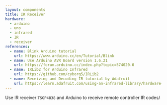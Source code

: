 ```yaml
---
layout: components
title: IR Receiver
hardware:
  - arduino
  - uno
  - infrared
  - IR
  - receiver
references:
  - name: Blink Arduino tutorial
    url: https://www.arduino.cc/en/Tutorial/Blink
  - name: Use Arduino AVR Board version 1.6.21
    url: https://forum.arduino.cc/index.php?topic=574020.0
  - name: IRLib2 for Arduino Infrared
    url: https://github.com/cyborg5/IRLib2
  - name: Receiving and Decoding IR tutorial by Adafruit
    url: https://learn.adafruit.com/using-an-infrared-library/hardware-needed
---
```


Use IR receiver `TSOP4838` and Arduino to receive remote controller IR codes/
